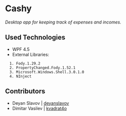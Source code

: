 # Cashy
*Desktop app for keeping track of expenses and incomes.*

## Used Technologies
- WPF 4.5
- External Libraries: 
```
  1. Fody.1.29.2
  2. PropertyChanged.Fody.1.52.1
  3. Microsoft.Windows.Shell.3.0.1.0
  4. NInject
```

## Contributors
- Deyan Slavov | [deyanslavov](https://github.com/deyanslavov)
- Dimitar Vasilev | [kvadrat4o](https://github.com/kvadrat4o)
